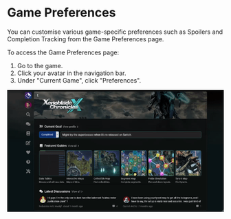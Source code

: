 # Game Preferences

You can customise various game-specific preferences such as Spoilers and Completion Tracking from the Game Preferences page. 

To access the Game Preferences page:

1. Go to the game.
2. Click your avatar in the navigation bar.
3. Under "Current Game", click "Preferences".

![Accessing Game Preferences](../.gitbook/assets/zfjsndmzvy.gif)

 

